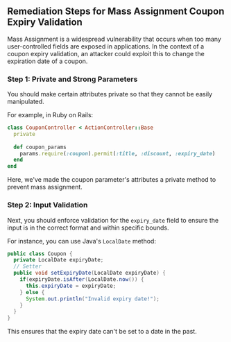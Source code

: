 

## Remediation Steps for Mass Assignment Coupon Expiry Validation
Mass Assignment is a widespread vulnerability that occurs when too many user-controlled fields are exposed in applications. In the context of a coupon expiry validation, an attacker could exploit this to change the expiration date of a coupon. 

### Step 1: Private and Strong Parameters
You should make certain attributes private so that they cannot be easily manipulated.

For example, in Ruby on Rails:

```ruby
class CouponController < ActionController::Base
  private
  
  def coupon_params
    params.require(:coupon).permit(:title, :discount, :expiry_date)
  end
end
```
Here, we've made the coupon parameter's attributes a private method to prevent mass assignment.

### Step 2: Input Validation
Next, you should enforce validation for the `expiry_date` field to ensure the input is in the correct format and within specific bounds.

For instance, you can use Java's `LocalDate` method:

```java
public class Coupon {
  private LocalDate expiryDate;
  // Setter
  public void setExpiryDate(LocalDate expiryDate) {
    if(expiryDate.isAfter(LocalDate.now()) {
      this.expiryDate = expiryDate;
    } else {
      System.out.println("Invalid expiry date!");
    }
  }
}
```

This ensures that the expiry date can't be set to a date in the past.